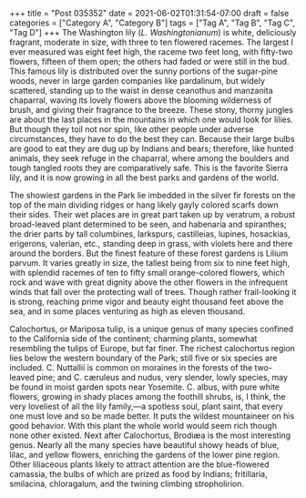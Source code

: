 +++
title = "Post 035352"
date = 2021-06-02T01:31:54-07:00
draft = false
categories = ["Category A", "Category B"]
tags = ["Tag A", "Tag B", "Tag C", "Tag D"]
+++
The Washington lily (_L. Washingtonianum_) is white, deliciously fragrant, moderate in size, with three to ten flowered racemes. The largest I ever measured was eight feet high, the raceme two feet long, with fifty-two flowers, fifteen of them open; the others had faded or were still in the bud. This famous lily is distributed over the sunny portions of the sugar-pine woods, never in large garden companies like pardalinum, but widely scattered, standing up to the waist in dense ceanothus and manzanita chaparral, waving its lovely flowers above the blooming wilderness of brush, and giving their fragrance to the breeze. These stony, thorny jungles are about the last places in the mountains in which one would look for lilies. But though they toil not nor spin, like other people under adverse circumstances, they have to do the best they can. Because their large bulbs are good to eat they are dug up by Indians and bears; therefore, like hunted animals, they seek refuge in the chaparral, where among the boulders and tough tangled roots they are comparatively safe. This is the favorite Sierra lily, and it is now growing in all the best parks and gardens of the world.

The showiest gardens in the Park lie imbedded in the silver fir forests on the top of the main dividing ridges or hang likely gayly colored scarfs down their sides. Their wet places are in great part taken up by veratrum, a robust broad-leaved plant determined to be seen, and habenaria and spiranthes; the drier parts by tall columbines, larkspurs, castilleias, lupines, hosackias, erigerons, valerian, etc., standing deep in grass, with violets here and there around the borders. But the finest feature of these forest gardens is Lilium parvum. It varies greatly in size, the tallest being from six to nine feet high, with splendid racemes of ten to fifty small orange-colored flowers, which rock and wave with great dignity above the other flowers in the infrequent winds that fall over the protecting wall of trees. Though rather frail-looking it is strong, reaching prime vigor and beauty eight thousand feet above the sea, and in some places venturing as high as eleven thousand.

Calochortus, or Mariposa tulip, is a unique genus of many species confined to the California side of the continent; charming plants, somewhat resembling the tulips of Europe, but far finer. The richest calochortus region lies below the western boundary of the Park; still five or six species are included. C. Nuttallii is common on moraines in the forests of the two-leaved pine; and C. cæruleus and nudus, very slender, lowly species, may be found in moist garden spots near Yosemite. C. albus, with pure white flowers, growing in shady places among the foothill shrubs, is, I think, the very loveliest of all the lily family,—a spotless soul, plant saint, that every one must love and so be made better. It puts the wildest mountaineer on his good behavior. With this plant the whole world would seem rich though none other existed. Next after Calochortus, Brodiæa is the most interesting genus. Nearly all the many species have beautiful showy heads of blue, lilac, and yellow flowers, enriching the gardens of the lower pine region. Other liliaceous plants likely to attract attention are the blue-flowered camassia, the bulbs of which are prized as food by Indians; fritillaria, smilacina, chloragalum, and the twining climbing stropholirion.
